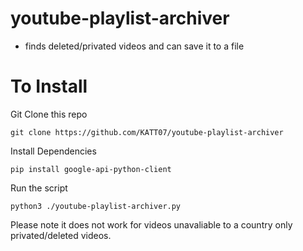 # youtube-playlist-archiver
+ finds deleted/privated videos and can save it to a file

# To Install
Git Clone this repo                                                                                                                                                                                
```
git clone https://github.com/KATT07/youtube-playlist-archiver
```

Install Dependencies                                                                                                                                                                        
```
pip install google-api-python-client
```

Run the script                                                                                                                                                                                      
```
python3 ./youtube-playlist-archiver.py
```

Please note it does not work for videos unavaliable to a country only privated/deleted videos.
